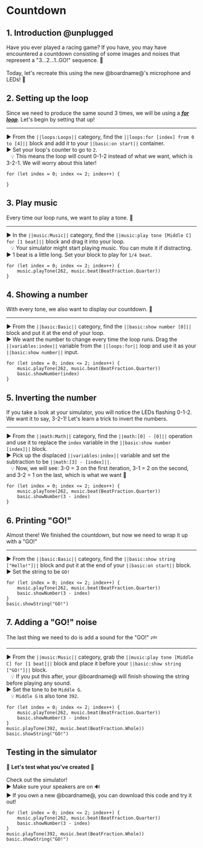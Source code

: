 # Countdown

## 1. Introduction @unplugged

Have you ever played a racing game? If you have, you may have encountered a countdown consisting of some images and noises that represent a "3...2...1..GO!" sequence. 🚥
<br/>
<br/>
Today, let's recreate this using the new @boardname@'s microphone and LEDs! 🎤 

## 2. Setting up the loop

Since we need to produce the same sound 3 times, we will be using a [__*for loop*__](#forLoop "repeat code for a given number of times using an index"). Let's begin by setting that up!

---

► From the ``||loops:Loops||`` category, find the ``||loops:for [index] from 0 to [4]||`` block and add it to your ``||basic:on start||`` container.
<br/>
► Set your loop's counter to go to ``2``.
<br/>
&nbsp;&nbsp; 💡 This means the loop will count 0-1-2 instead of what we want, which is 3-2-1. We will worry about this later!

```blocks
for (let index = 0; index <= 2; index++) {
	
}
```

## 3. Play music

Every time our loop runs, we want to play a tone. 🎵

---

► In the ``||music:Music||`` category, find the ``||music:play tone [Middle C] for [1 beat]||`` block and drag it into your loop.
<br/>
&nbsp;&nbsp; 💡 Your simulator might start playing music. You can mute it if distracting.
<br/>
► 1 beat is a little long. Set your block to play for ``1/4 beat``.

```blocks
for (let index = 0; index <= 2; index++) {
    music.playTone(262, music.beat(BeatFraction.Quarter))
}
```

## 4. Showing a number

With every tone, we also want to display our countdown. 🔢

---

► From the ``||basic:Basic||`` category, find the ``||basic:show number [0]||`` block and put it at the end of your loop.
<br/>
► We want the number to change every time the loop runs. Drag the ``||variables:index||`` variable from the ``||loops:for||`` loop and use it as your ``||basic:show number||`` input.

```blocks
for (let index = 0; index <= 2; index++) {
    music.playTone(262, music.beat(BeatFraction.Quarter))
    basic.showNumber(index)
}
```

## 5. Inverting the number

If you take a look at your simulator, you will notice the LEDs flashing 0-1-2. We want it to say, 3-2-1! Let's learn a trick to invert the numbers.

---

► From the ``||math:Math||`` category, find the ``||math:[0] - [0]||`` operation and use it to replace the ``index`` variable in the ``||basic:show number [index]||`` block.
<br/>
► Pick up the displaced ``||variables:index||`` variable and set the subtraction to be ``||math:[3] - [index]||``.
<br/>
&nbsp;&nbsp; 💡 Now, we will see: 3-0 = 3 on the first iteration, 3-1 = 2 on the second, and 3-2 = 1 on the last, which is what we want 🎉

```blocks
for (let index = 0; index <= 2; index++) {
    music.playTone(262, music.beat(BeatFraction.Quarter))
    basic.showNumber(3 - index)
}
```

## 6. Printing "GO!"

Almost there! We finished the countdown, but now we need to wrap it up with a "GO!"

---

► From the ``||basic:Basic||`` category, find the ``||basic:show string ["Hello!"]||`` block and put it at the end of your ``||basic:on start||`` block.
<br/>
► Set the string to be ``GO!``

```blocks
for (let index = 0; index <= 2; index++) {
    music.playTone(262, music.beat(BeatFraction.Quarter))
    basic.showNumber(3 - index)
}
basic.showString("GO!")
```

## 7. Adding a "GO!" noise

The last thing we need to do is add a sound for the "GO!" 🕬

---

► From the ``||music:Music||`` category, grab the ``||music:play tone [Middle C] for [1 beat]||`` block and place it before your ``||basic:show string ["GO!"]||`` block.
<br/>
&nbsp;&nbsp; 💡 If you put this after, your @boardname@ will finish showing the string before playing any sound.
<br/>
► Set the tone to be ``Middle G``.
<br/>
&nbsp;&nbsp; 💡 ``Middle G`` is also tone ``392``.

```blocks
for (let index = 0; index <= 2; index++) {
    music.playTone(262, music.beat(BeatFraction.Quarter))
    basic.showNumber(3 - index)
}
music.playTone(392, music.beat(BeatFraction.Whole))
basic.showString("GO!")
```

## Testing in the simulator

🚦 **Let's test what you've created** 🚦
<br/>
<br/>
Check out the simulator!
<br/>
► Make sure your speakers are on 🔊
<br/>
► If you own a new @boardname@, you can download this code and try it out!

```blocks
for (let index = 0; index <= 2; index++) {
    music.playTone(262, music.beat(BeatFraction.Quarter))
    basic.showNumber(3 - index)
}
music.playTone(392, music.beat(BeatFraction.Whole))
basic.showString("GO!")
```